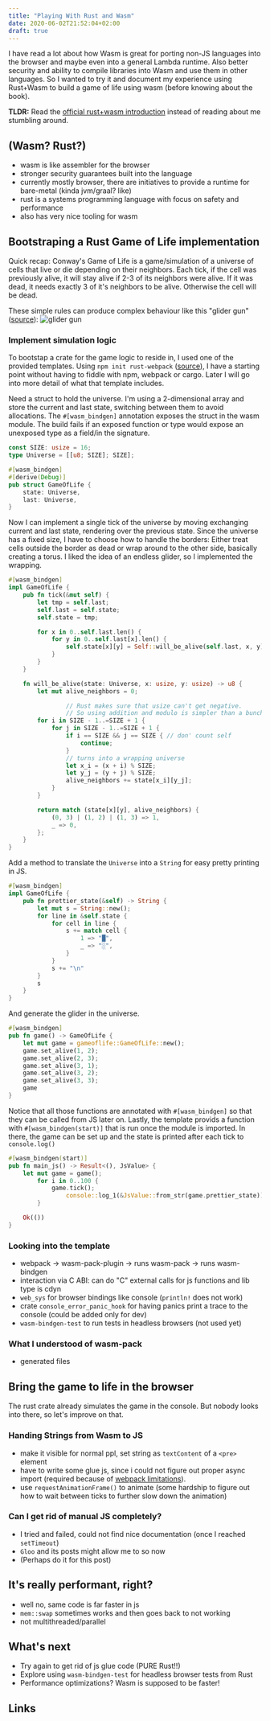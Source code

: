 ```yaml
---
title: "Playing With Rust and Wasm"
date: 2020-06-02T21:52:04+02:00
draft: true
---
```


I have read a lot about how Wasm is great for porting non-JS languages into the browser and maybe even into a general Lambda runtime.
Also better security and ability to compile libraries into Wasm and use them in other languages.
So I wanted to try it and document my experience using Rust+Wasm to build a game of life using wasm (before knowing about the book).

**TLDR:** Read the [official rust+wasm introduction][wasm-life-introduction] instead of reading about me stumbling around.

## (Wasm? Rust?)
- wasm is like assembler for the browser
- stronger security guarantees built into the language
- currently mostly browser, there are initiatives to provide a runtime for bare-metal (kinda jvm/graal? like)
- rust is a systems programming language with focus on safety and performance
- also has very nice tooling for wasm

## Bootstraping a Rust Game of Life implementation
Quick recap:
Conway's Game of Life is a game/simulation of a universe of cells that live or die depending on their neighbors.
Each tick, if the cell was previously alive, it will stay alive if 2-3 of its neighbors were alive.
If it was dead, it needs exactly 3 of it's neighbors to be alive.
Otherwise the cell will be dead.

These simple rules can produce complex behaviour like this "glider gun" ([source](https://commons.wikimedia.org/wiki/File:Gospers_glider_gun.gif)):
![glider gun](https://upload.wikimedia.org/wikipedia/commons/e/e5/Gospers_glider_gun.gif)

### Implement simulation logic
To bootstap a crate for the game logic to reside in, I used one of the provided templates.
Using `npm init rust-webpack` ([source](https://github.com/rustwasm/rust-webpack-template)), I have a starting point without having to fiddle with npm, webpack or cargo.
Later I will go into more detail of what that template includes.

Need a struct to hold the universe.
I'm using a 2-dimensional array and store the current and last state, switching between them to avoid allocations.
The `#[wasm_bindgen]` annotation exposes the struct in the wasm module.
The build fails if an exposed function or type would expose an unexposed type as a field/in the signature.
```rust
const SIZE: usize = 16;
type Universe = [[u8; SIZE]; SIZE];

#[wasm_bindgen]
#[derive(Debug)]
pub struct GameOfLife {
    state: Universe,
    last: Universe,
}
```

Now I can implement a single tick of the universe by moving exchanging current and last state, rendering over the previous state.
Since the universe has a fixed size, I have to choose how to handle the borders:
Either treat cells outside the border as dead or wrap around to the other side, basically creating a torus.
I liked the idea of an endless glider, so I implemented the wrapping.
```rust
#[wasm_bindgen]
impl GameOfLife {
    pub fn tick(&mut self) {
        let tmp = self.last;
        self.last = self.state;
        self.state = tmp;

        for x in 0..self.last.len() {
            for y in 0..self.last[x].len() {
                self.state[x][y] = Self::will_be_alive(self.last, x, y)
            }
        }
    }

    fn will_be_alive(state: Universe, x: usize, y: usize) -> u8 {
        let mut alive_neighbors = 0;

				// Rust makes sure that usize can't get negative.
				// So using addition and modulo is simpler than a bunch of casting.
        for i in SIZE - 1..=SIZE + 1 {
            for j in SIZE - 1..=SIZE + 1 {
                if i == SIZE && j == SIZE { // don' count self
                    continue;
                }
                // turns into a wrapping universe
                let x_i = (x + i) % SIZE;
                let y_j = (y + j) % SIZE;
                alive_neighbors += state[x_i][y_j];
            }
        }

        return match (state[x][y], alive_neighbors) {
            (0, 3) | (1, 2) | (1, 3) => 1,
            _ => 0,
        };
    }
}
```

Add a method to translate the `Universe` into a `String` for easy pretty printing in JS.
```rust
#[wasm_bindgen]
impl GameOfLife {
    pub fn prettier_state(&self) -> String {
        let mut s = String::new();
        for line in &self.state {
            for cell in line {
                s += match cell {
                    1 => "█",
                    _ => "░",
                }
            }
            s += "\n"
        }
        s
    }
}
```

And generate the glider in the universe.
```rust
#[wasm_bindgen]
pub fn game() -> GameOfLife {
    let mut game = gameoflife::GameOfLife::new();
    game.set_alive(1, 2);
    game.set_alive(2, 3);
    game.set_alive(3, 1);
    game.set_alive(3, 2);
    game.set_alive(3, 3);
    game
}
```

Notice that all those functions are annotated with `#[wasm_bindgen]` so that they can be called from JS later on.
Lastly, the template provids a function with `#[wasm_bindgen(start)]` that is run once the module is imported.
In there, the game can be set up and the state is printed after each tick to `console.log()`
```rust
#[wasm_bindgen(start)]
pub fn main_js() -> Result<(), JsValue> {
    let mut game = game();
		for i in 0..100 {
		    game.tick();
				console::log_1(&JsValue::from_str(game.prettier_state));
		}

    Ok(())
}

```

### Looking into the template
- webpack -> wasm-pack-plugin -> runs wasm-pack -> runs wasm-bindgen
- interaction via C ABI: can do "C" external calls for js functions and lib type is cdyn
- `web_sys` for browser bindings like console (`println!` does not work)
- crate `console_error_panic_hook` for having panics print a trace to the console (could be added only for dev)
- `wasm-bindgen-test` to run tests in headless browsers (not used yet)
### What I understood of wasm-pack
- generated files

## Bring the game to life in the browser
The rust crate already simulates the game in the console.
But nobody looks into there, so let's improve on that.
### Handing Strings from Wasm to JS
- make it visible for normal ppl, set string as `textContent` of a `<pre>` element
- have to write some glue js, since i could not figure out proper async import (required because of [webpack limitations](https://github.com/webpack/webpack/issues/6615)).
- use `requestAnimationFrame()` to animate (some hardship to figure out how to wait between ticks to further slow down the animation)

### Can I get rid of manual JS completely?
- I tried and failed, could not find nice documentation (once I reached `setTimeout`)
- `Gloo` and its posts might allow me to so now
- (Perhaps do it for this post)

## It's really performant, right?
- well no, same code is far faster in js
- `mem::swap` sometimes works and then goes back to not working
- not multithreaded/parallel

## What's next
- Try again to get rid of js glue code (PURE Rust!!)
- Explore using `wasm-bindgen-test` for headless browser tests from Rust
- Performance optimizations? Wasm is supposed to be faster!

## Links
[wasm-life-introduction]: https://rustwasm.github.io/docs/book/introduction.html
[wasm-bindgen-docs]: https://rustwasm.github.io/docs/wasm-bindgen/
[wasm-pack-docs]: https://rustwasm.github.io/docs/wasm-pack/
